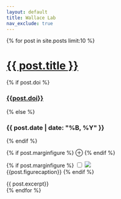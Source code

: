 ```yaml
---
layout: default
title: Wallace Lab
nav_exclude: true
---
```

{% for post in site.posts limit:10 %}
<div>
  <a href="{{ post.url | prepend: site.baseurl }}">
    <h1 class="">{{ post.title }}</h1>
  </a>

  {% if post.doi %}
  <h3><a href="https://doi.org/{{post.doi}}">{{post.doi}}</a></h3>
  {% else %}
  <h3>{{ post.date | date: "%B, %Y" }}</h3>
  {% endif %}

  {% if post.marginfigure %}
  <label for="{{post.marginfigure}}" class="margin-toggle">&#8853;</label>
  {% endif %}

</div>

{% if post.marginfigure %}
<input type="checkbox" id="{{post.marginfigure}}" class="margin-toggle" />
<span class="marginnote"><img class="fullwidth" src="/assets/img/{{post.marginfigure}}" /><br>{{post.figurecaption}}</span>
{% endif %}

{{ post.excerpt}}
<br />
{% endfor %}
